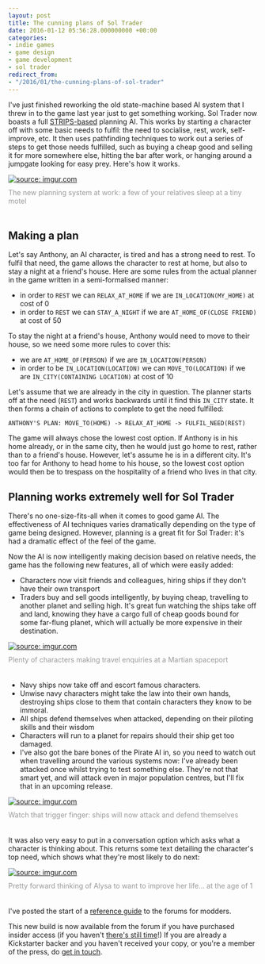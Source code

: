 ```yaml
---
layout: post
title: The cunning plans of Sol Trader
date: 2016-01-12 05:56:28.000000000 +00:00
categories:
- indie games
- game design
- game development
- sol trader
redirect_from:
- "/2016/01/the-cunning-plans-of-sol-trader"
---
```

I've just finished reworking the old state-machine based AI system that I threw
in to the game last year just to get something working. Sol Trader now boasts a
full
[STRIPS-based](http://aigamedev.com/open/article/strips-theorem-proving-problem-solving/)
planning AI. This works by starting a character off with some basic needs to
fulfil: the need to socialise, rest, work, self-improve, etc. It then uses
pathfinding techniques to work out a series of steps to get those needs
fulfilled, such as buying a cheap good and selling it for more somewhere else,
hitting the bar after work, or hanging around a jumpgate looking for easy prey. Here's how it works.

<div><a href="http://imgur.com/EeaL2Bp"><img src="http://i.imgur.com/EeaL2Bp.png" title="source: imgur.com"/></a>
<div style='color: #999; padding: 10px 0 20px 0px'>The new planning system at work: a few of your relatives sleep at a tiny motel</div></div>

## Making a plan

Let's say Anthony, an AI character, is tired and has a strong need to rest. To
fulfil that need, the game allows the character to rest at home, but also to
stay a night at a friend's house.  Here are some rules from the actual planner
in the game written in a semi-formalised manner:

* in order to `REST` we can `RELAX_AT_HOME` if we are `IN_LOCATION(MY_HOME)` at cost of 0
* in order to `REST` we can `STAY_A_NIGHT` if we are `AT_HOME_OF(CLOSE FRIEND)` at cost of 50

To stay the night at a friend's house, Anthony would need to move to their house, so we need some more rules to cover this:

* we are `AT_HOME_OF(PERSON)` if we are `IN_LOCATION(PERSON)`
* in order to be `IN_LOCATION(LOCATION)` we can `MOVE_TO(LOCATION)` if we are `IN_CITY(CONTAINING LOCATION)` at cost of 10

Let's assume that we are already in the city in question. The planner starts off at the need (`REST`) and works backwards until it find this `IN_CITY` state. It then forms a chain of actions to complete to get the need fulfilled:

    ANTHONY'S PLAN: MOVE_TO(HOME) -> RELAX_AT_HOME -> FULFIL_NEED(REST)

The game will always chose the lowest cost option. If Anthony is in his home already, or in the same city, then he would just go home to rest, rather than to a friend's house. However, let's assume he is in a different city. It's too far for Anthony to head home to his house, so the lowest cost option would then be to trespass on the hospitality of a friend who lives in that city.

## Planning works extremely well for Sol Trader

There's no one-size-fits-all when it comes to good game AI. The effectiveness
of AI techniques varies dramatically depending on the type of game being
designed. However, planning is a great fit for Sol Trader: it's had
a dramatic effect of the feel of the game.

Now the AI is now intelligently making decision based on relative needs, the
game has the following new features, all of which were easily added:

* Characters now visit friends and colleagues, hiring ships if they don't have their own transport
* Traders buy and sell goods intelligently, by buying cheap, travelling to another planet and selling
high. It's great fun watching the ships take off and land, knowing they have a cargo
full of cheap goods bound for some far-flung planet, which will actually be
more expensive in their destination.

<div><a href="http://imgur.com/uukvQ3t"><img src="http://i.imgur.com/uukvQ3t.png" title="source: imgur.com"/></a>
<div style='color: #999; padding: 10px 0 20px 0px'>Plenty of characters making travel enquiries at a Martian spaceport</div></div>

* Navy ships now take off and escort famous characters.
* Unwise navy characters might take the law into their own hands, destroying ships close to them that contain characters they know to be immoral.
* All ships defend themselves when attacked, depending on their piloting skills and their wisdom
* Characters will run to a planet for repairs should their ship get too damaged.
* I've also got the bare bones of the Pirate AI in, so you need to watch out when travelling around the various systems now: I've already been attacked once whilst trying to test something else. They're not that smart yet, and will attack even in major population centres, but I'll fix that in an upcoming release.

<div><a href="http://imgur.com/Ph1Ml1m"><img src="http://i.imgur.com/Ph1Ml1m.png" title="source: imgur.com"/></a>
<div style='color: #999; padding: 10px 0 20px 0px'>Watch that trigger finger: ships will now attack and defend themselves</div></div>

It was also very easy to put in a conversation option which asks what a
character is thinking about. This returns some text detailing the character's
top need, which shows what they're most likely to do next:

<div><a href="http://imgur.com/cJ367oH"><img src="http://i.imgur.com/cJ367oH.png" title="source: imgur.com"/></a>
<div style='color: #999; padding: 10px 0 20px 0px'>Pretty forward thinking of Alysa to want to improve her life... at the age of 1</div></div>

I've posted the start of a [reference guide](http://forums.soltrader.net/post/modding-planner-data-structures-7884634?pid=1290506069) to the forums for modders.

This new build is now available from the forum if you have purchased insider access (if you haven't [there's still time](http://soltrader.net/back-us)!) If you are already a Kickstarter backer and you haven't received your copy, or you're a member of the press, do [get in touch](mailto:support@soltrader.net).

